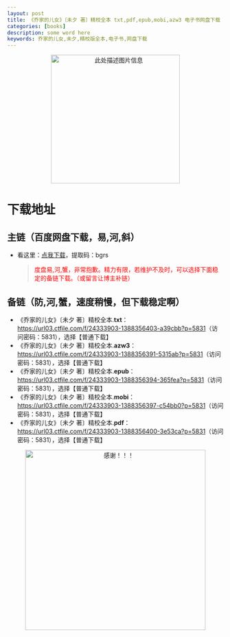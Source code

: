 ```yaml
---
layout: post
title: 《乔家的儿女》〔未夕 著〕精校全本 txt,pdf,epub,mobi,azw3 电子书网盘下载
categories: [books]
description: some word here
keywords: 乔家的儿女,未夕,精校版全本,电子书,网盘下载
---
```


<div align="center"><img src="https://qweree.cn/wp-content/uploads/2024/10/qiao-jia-de-er-nv-tuya.jpg" alt="此处描述图片信息" width="300px" height="auto"></div>

# 下载地址

## 主链（百度网盘下载，易,河,斜）

- 看这里：[点我下载](https://pan.baidu.com/s/1iMXUbSbtZQZjDcqDmnWUyw?pwd=bgrs)，提取码：bgrs

  > <p style="color:red" >度盘易,河,蟹，非常抱歉。精力有限，若维护不及时，可以选择下面稳定的备链下载。（或留言让博主补链）</p>

## 备链（防,河,蟹，速度稍慢，但下载稳定啊）

- 《乔家的儿女》〔未夕 著〕精校全本.**txt**：<https://url03.ctfile.com/f/24333903-1388356403-a39cbb?p=5831>（访问密码：5831），选择【普通下载】
- 《乔家的儿女》〔未夕 著〕精校全本.**azw3**：<https://url03.ctfile.com/f/24333903-1388356391-5315ab?p=5831>（访问密码：5831），选择【普通下载】
- 《乔家的儿女》〔未夕 著〕精校全本.**epub**：<https://url03.ctfile.com/f/24333903-1388356394-365fea?p=5831>（访问密码：5831），选择【普通下载】
- 《乔家的儿女》〔未夕 著〕精校全本.**mobi**：<https://url03.ctfile.com/f/24333903-1388356397-c54bb0?p=5831>（访问密码：5831），选择【普通下载】
- 《乔家的儿女》〔未夕 著〕精校全本.**pdf**：<https://url03.ctfile.com/f/24333903-1388356400-3e53ca?p=5831>（访问密码：5831），选择【普通下载】

<div align="center"><img src="https://pic.imgdb.cn/item/6707df6bd29ded1a8ce37031.gif" alt="感谢！！！" width="420px" height="auto"/></div>
